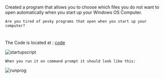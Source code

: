 Created a program that allows you to choose which files you do not want to open automatically when you start up your Windows OS Computer.


    Are you tired of pesky programs that open when you start up your computer? 
    



#

   The Code is located at : [code](https://github.com/guzmanwolfrank/startup/blob/main/startup_programs.py)
   
   ![startupscript](https://user-images.githubusercontent.com/29739578/229172981-32b4bfd5-ddf4-4bdf-bfb0-e176160444a4.jpg)



    When you run it on command prompt it should look like this: 
   ![runprog](https://user-images.githubusercontent.com/29739578/229173025-95577ed1-678b-4e2f-9af2-c102852be1d1.jpg)
